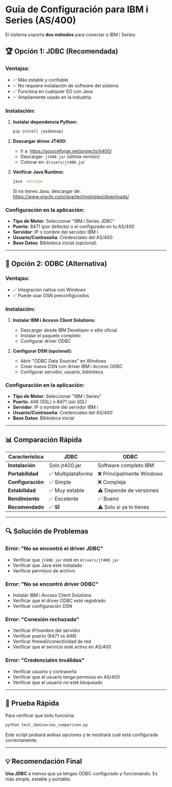 # Guía de Configuración para IBM i Series (AS/400)

El sistema soporta **dos métodos** para conectar a IBM i Series:

## 🏆 Opción 1: JDBC (Recomendada)

### Ventajas:
- ✅ Más estable y confiable
- ✅ No requiere instalación de software del sistema
- ✅ Funciona en cualquier SO con Java
- ✅ Ampliamente usado en la industria

### Instalación:

1. **Instalar dependencia Python:**
   ```bash
   pip install jaydebeapi
   ```

2. **Descargar driver JT400:**
   - Ir a: https://sourceforge.net/projects/jt400/
   - Descargar: `jt400.jar` (última versión)
   - Colocar en: `drivers/jt400.jar`

3. **Verificar Java Runtime:**
   ```bash
   java -version
   ```
   Si no tienes Java, descargar de: https://www.oracle.com/java/technologies/downloads/

### Configuración en la aplicación:
- **Tipo de Motor**: Seleccionar "IBM i Series JDBC" 
- **Puerto**: 8471 (por defecto) o el configurado en tu AS/400
- **Servidor**: IP o nombre del servidor IBM i
- **Usuario/Contraseña**: Credenciales del AS/400
- **Base Datos**: Biblioteca inicial (opcional)

---

## 🔧 Opción 2: ODBC (Alternativa)

### Ventajas:
- ✅ Integración nativa con Windows
- ✅ Puede usar DSN preconfigurados

### Instalación:

1. **Instalar IBM i Access Client Solutions:**
   - Descargar desde IBM Developer o sitio oficial
   - Instalar el paquete completo
   - Configurar driver ODBC

2. **Configurar DSN (opcional):**
   - Abrir "ODBC Data Sources" en Windows
   - Crear nuevo DSN con driver IBM i Access ODBC
   - Configurar servidor, usuario, biblioteca

### Configuración en la aplicación:
- **Tipo de Motor**: Seleccionar "IBM i Series"
- **Puerto**: 446 (SSL) o 8471 (sin SSL)
- **Servidor**: IP o nombre del servidor IBM i
- **Usuario/Contraseña**: Credenciales del AS/400
- **Base Datos**: Biblioteca inicial

---

## 📊 Comparación Rápida

| Característica | JDBC | ODBC |
|---------------|------|------|
| **Instalación** | Solo jt400.jar | Software completo IBM |
| **Portabilidad** | ✅ Multiplataforma | ❌ Principalmente Windows |
| **Configuración** | ✅ Simple | ❌ Compleja |
| **Estabilidad** | ✅ Muy estable | ⚠️ Depende de versiones |
| **Rendimiento** | ✅ Excelente | ✅ Bueno |
| **Recomendado** | ✅ **SÍ** | ⚠️ Solo si ya lo tienes |

---

## 🔍 Solución de Problemas

### Error: "No se encontró el driver JDBC"
- Verificar que `jt400.jar` esté en `drivers/jt400.jar`
- Verificar que Java esté instalado
- Verificar permisos de archivo

### Error: "No se encontró driver ODBC"
- Instalar IBM i Access Client Solutions
- Verificar que el driver ODBC esté registrado
- Verificar configuración DSN

### Error: "Conexión rechazada"
- Verificar IP/nombre del servidor
- Verificar puerto (8471 vs 446)
- Verificar firewall/conectividad de red
- Verificar que el servicio esté activo en AS/400

### Error: "Credenciales inválidas"
- Verificar usuario y contraseña
- Verificar que el usuario tenga permisos en AS/400
- Verificar que el usuario no esté bloqueado

---

## 🚀 Prueba Rápida

Para verificar que todo funciona:

```bash
python test_ibmiseries_comparison.py
```

Este script probará ambas opciones y te mostrará cuál está configurada correctamente.

---

## 💡 Recomendación Final

**Usa JDBC** a menos que ya tengas ODBC configurado y funcionando. Es más simple, estable y portable.